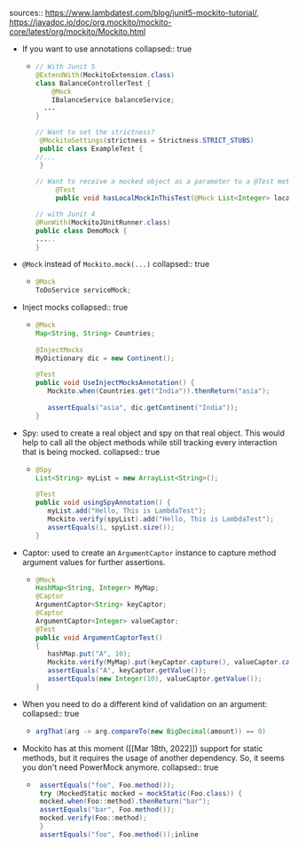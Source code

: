 sources:: https://www.lambdatest.com/blog/junit5-mockito-tutorial/, https://javadoc.io/doc/org.mockito/mockito-core/latest/org/mockito/Mockito.html

- If you want to use annotations
  collapsed:: true
	- ```java
	  // With Junit 5
	  @ExtendWith(MockitoExtension.class)
	  class BalanceControllerTest {
	      @Mock
	      IBalanceService balanceService;
	    ...
	  }
	  
	  // Want to set the strictness?
	   @MockitoSettings(strictness = Strictness.STRICT_STUBS)
	   public class ExampleTest {
	  //...
	   }
	    
	  // Want to receive a mocked object as a parameter to a @Test method? (when using @ExtendWith on the class). It also works as contructor parameters.
	       @Test
	       public void hasLocalMockInThisTest(@Mock List<Integer> localList) { /*...*/ }
	  
	  // with Junit 4
	  @RunWith(MockitoJUnitRunner.class) 
	  public class DemoMock { 
	  ..... 
	  }
	  ```
- `@Mock` instead of `Mockito.mock(...)`
  collapsed:: true
	- ```java
	  @Mock
	  ToDoService serviceMock;
	  ```
- Inject mocks
  collapsed:: true
	- ```java
	  @Mock
	  Map<String, String> Countries;
	   
	  @InjectMocks
	  MyDictionary dic = new Continent();
	   
	  @Test
	  public void UseInjectMocksAnnotation() {
	     Mockito.when(Countries.get("India")).thenReturn("asia");
	   
	     assertEquals("asia", dic.getContinent("India"));
	  }
	  ```
- Spy: used to create a real object and spy on that real object. This would help to call all the object methods while still tracking every interaction that is being mocked.
  collapsed:: true
	- ```java
	  @Spy
	  List<String> myList = new ArrayList<String>();
	   
	  @Test
	  public void usingSpyAnnotation() {
	     myList.add("Hello, This is LambdaTest");
	     Mockito.verify(spyList).add("Hello, This is LambdaTest");
	     assertEquals(1, spyList.size());
	  }
	  ```
- Captor: used to create an `ArgumentCaptor` instance to capture method argument values for further assertions.
	- ```java
	  @Mock
	  HashMap<String, Integer> MyMap;
	  @Captor
	  ArgumentCaptor<String> keyCaptor;
	  @Captor
	  ArgumentCaptor<Integer> valueCaptor;
	  @Test
	  public void ArgumentCaptorTest()
	  {
	     hashMap.put("A", 10);
	     Mockito.verify(MyMap).put(keyCaptor.capture(), valueCaptor.capture());
	     assertEquals("A", keyCaptor.getValue());
	     assertEquals(new Integer(10), valueCaptor.getValue());
	  }
	  ```
- When you need to do a different kind of validation on an argument:
  collapsed:: true
	- ```java
	  argThat(arg -> arg.compareTo(new BigDecimal(amount)) == 0)
	  ```
- Mockito has at this moment ([[Mar 18th, 2022]]) support for static methods, but it requires the usage of another dependency. So, it seems you don't need PowerMock anymore.
  collapsed:: true
	- ```java
	   assertEquals("foo", Foo.method());
	   try (MockedStatic mocked = mockStatic(Foo.class)) {
	   mocked.when(Foo::method).thenReturn("bar");
	   assertEquals("bar", Foo.method());
	   mocked.verify(Foo::method);
	   }
	   assertEquals("foo", Foo.method());inline
	  ```